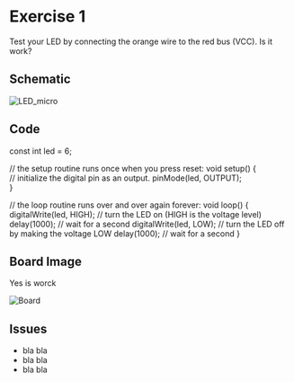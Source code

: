 

# Exercise 1 
Test your LED by connecting the orange wire to the red bus (VCC). Is it work?

## Schematic 


![LED_micro](https://user-images.githubusercontent.com/65724356/104125916-0b7f8280-535a-11eb-8382-02367f8d9327.png)

## Code

const int led = 6;
 
// the setup routine runs once when you press reset:
void setup() {                
  // initialize the digital pin as an output.
  pinMode(led, OUTPUT);     
}
 
// the loop routine runs over and over again forever:
void loop() {
  digitalWrite(led, HIGH);      // turn the LED on (HIGH is the voltage level)
  delay(1000);                  // wait for a second
  digitalWrite(led, LOW);       // turn the LED off by making the voltage LOW
  delay(1000);                  // wait for a second
}
  
## Board Image

Yes is worck

![Board](https://user-images.githubusercontent.com/65724356/104125702-b98a2d00-5358-11eb-968c-c0e878e499b9.jpg)


## Issues
- bla bla
- bla bla
- bla bla
